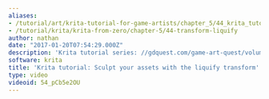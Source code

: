 ```yaml
---
aliases:
- /tutorial/art/krita-tutorial-for-game-artists/chapter_5/44_krita_tutorial_sculpt_your_assets_with_the_liquify_transform
- /tutorial/krita/krita-from-zero/chapter-5/44-transform-liquify
author: nathan
date: "2017-01-20T07:54:29.000Z"
description: 'Krita tutorial series: //gdquest.com/game-art-quest/volume-1/course-public/'
software: krita
title: 'Krita tutorial: Sculpt your assets with the liquify transform'
type: video
videoid: 54_pCb5e2OU
---
```

